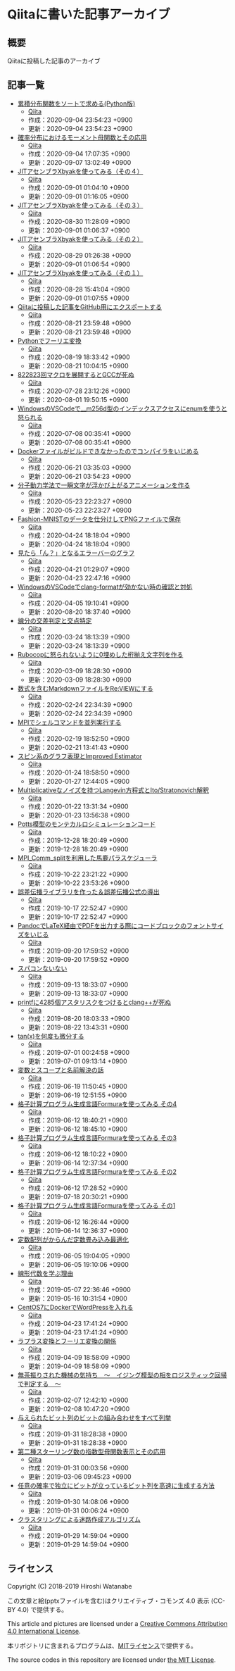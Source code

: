 # Qiitaに書いた記事アーカイブ

## 概要

Qiitaに投稿した記事のアーカイブ

## 記事一覧

* [累積分布関数をソートで求める(Python版)](cdf_python/README.md)
  * [Qiita](https://qiita.com/kaityo256/items/09e44c0435bd5a972272)
  * 作成：2020-09-04 23:54:23 +0900
  * 更新：2020-09-04 23:54:23 +0900
* [確率分布におけるモーメント母関数とその応用](mgf/README.md)
  * [Qiita](https://qiita.com/kaityo256/items/efcf76479dd276efe822)
  * 作成：2020-09-04 17:07:35 +0900
  * 更新：2020-09-07 13:02:49 +0900
* [JITアセンブラXbyakを使ってみる（その４）](xbyak4/README.md)
  * [Qiita](https://qiita.com/kaityo256/items/74496f3d927339b12cfc)
  * 作成：2020-09-01 01:04:10 +0900
  * 更新：2020-09-01 01:16:05 +0900
* [JITアセンブラXbyakを使ってみる（その３）](xbyak3/README.md)
  * [Qiita](https://qiita.com/kaityo256/items/012f858630f32672e05d)
  * 作成：2020-08-30 11:28:09 +0900
  * 更新：2020-09-01 01:06:37 +0900
* [JITアセンブラXbyakを使ってみる（その２）](xbyak2/README.md)
  * [Qiita](https://qiita.com/kaityo256/items/948eb0c9a69d2f474614)
  * 作成：2020-08-29 01:26:38 +0900
  * 更新：2020-09-01 01:06:54 +0900
* [JITアセンブラXbyakを使ってみる（その１）](xbyak1/README.md)
  * [Qiita](https://qiita.com/kaityo256/items/a9e6d32f20096d791817)
  * 作成：2020-08-28 15:41:04 +0900
  * 更新：2020-09-01 01:07:55 +0900
* [Qiitaに投稿した記事をGitHub用にエクスポートする](qiita_export/README.md)
  * [Qiita](https://qiita.com/kaityo256/items/cd39eb768a944dad4085)
  * 作成：2020-08-21 23:59:48 +0900
  * 更新：2020-08-21 23:59:48 +0900
* [Pythonでフーリエ変換](python_fft/README.md)
  * [Qiita](https://qiita.com/kaityo256/items/64a54bb2e2c477cc6fa1)
  * 作成：2020-08-19 18:33:42 +0900
  * 更新：2020-08-21 10:04:15 +0900
* [822823回マクロを展開するとGCCが死ぬ](macro/README.md)
  * [Qiita](https://qiita.com/kaityo256/items/6f4744fc50afb2d7fdf2)
  * 作成：2020-07-28 23:12:26 +0900
  * 更新：2020-08-01 19:50:15 +0900
* [WindowsのVSCodeで__m256d型のインデックスアクセスにenumを使うと怒られる](enum/README.md)
  * [Qiita](https://qiita.com/kaityo256/items/5eb911240b051f246baf)
  * 作成：2020-07-08 00:35:41 +0900
  * 更新：2020-07-08 00:35:41 +0900
* [Dockerファイルがビルドできなかったのでコンパイラをいじめる](docker_memory/README.md)
  * [Qiita](https://qiita.com/kaityo256/items/ac10649debc10898f903)
  * 作成：2020-06-21 03:35:03 +0900
  * 更新：2020-06-21 03:54:23 +0900
* [分子動力学法で一瞬文字が浮かび上がるアニメーションを作る](stringtext/README.md)
  * [Qiita](https://qiita.com/kaityo256/items/b0515215b9312a8c1649)
  * 作成：2020-05-23 22:23:27 +0900
  * 更新：2020-05-23 22:23:27 +0900
* [Fashion-MNISTのデータを仕分けしてPNGファイルで保存](fashion_mnist_dump/README.md)
  * [Qiita](https://qiita.com/kaityo256/items/e34778f3b4712e0660c2)
  * 作成：2020-04-24 18:18:04 +0900
  * 更新：2020-04-24 18:18:04 +0900
* [見たら「ん？」となるエラーバーのグラフ](error_bar/README.md)
  * [Qiita](https://qiita.com/kaityo256/items/197a4811e5694dacfa04)
  * 作成：2020-04-21 01:29:07 +0900
  * 更新：2020-04-23 22:47:16 +0900
* [WindowsのVSCodeでclang-formatが効かない時の確認と対処](clang-format/README.md)
  * [Qiita](https://qiita.com/kaityo256/items/72e4c954c091ceaae817)
  * 作成：2020-04-05 19:10:41 +0900
  * 更新：2020-08-20 18:37:40 +0900
* [線分の交差判定と交点特定](intersect/README.md)
  * [Qiita](https://qiita.com/kaityo256/items/988bf94bf7b674b8bfdc)
  * 作成：2020-03-24 18:13:39 +0900
  * 更新：2020-03-24 18:13:39 +0900
* [Rubocopに怒られないように0埋めした桁揃え文字列を作る](format/README.md)
  * [Qiita](https://qiita.com/kaityo256/items/948eb5b9c498578f00b9)
  * 作成：2020-03-09 18:28:30 +0900
  * 更新：2020-03-09 18:28:30 +0900
* [数式を含むMarkdownファイルをRe:VIEWにする](review/README.md)
  * [Qiita](https://qiita.com/kaityo256/items/f4b34c8c9097ee87a155)
  * 作成：2020-02-24 22:34:39 +0900
  * 更新：2020-02-24 22:34:39 +0900
* [MPIでシェルコマンドを並列実行する](cps/README.md)
  * [Qiita](https://qiita.com/kaityo256/items/42272c30c50494e510d1)
  * 作成：2020-02-19 18:52:50 +0900
  * 更新：2020-02-21 13:41:43 +0900
* [スピン系のグラフ表現とImproved Estimator](improved_estimator/README.md)
  * [Qiita](https://qiita.com/kaityo256/items/de0225dc2c0f6edc2de8)
  * 作成：2020-01-24 18:58:50 +0900
  * 更新：2020-01-27 12:44:05 +0900
* [Multiplicativeなノイズを持つLangevin方程式とIto/Stratonovich解釈](ito_stratonovich/README.md)
  * [Qiita](https://qiita.com/kaityo256/items/6e9957b0739f5a3690f2)
  * 作成：2020-01-22 13:31:34 +0900
  * 更新：2020-01-23 13:56:38 +0900
* [Potts模型のモンテカルロシミュレーションコード](potts_2d/README.md)
  * [Qiita](https://qiita.com/kaityo256/items/1f29227678bc22204bdd)
  * 作成：2019-12-28 18:20:49 +0900
  * 更新：2019-12-28 18:20:49 +0900
* [MPI_Comm_splitを利用した馬鹿パラスケジューラ](tp_scheduler/README.md)
  * [Qiita](https://qiita.com/kaityo256/items/f7f7239589465137e7bd)
  * 作成：2019-10-22 23:21:22 +0900
  * 更新：2019-10-22 23:53:26 +0900
* [誤差伝播ライブラリを作った＆誤差伝播公式の導出](error_propagation/README.md)
  * [Qiita](https://qiita.com/kaityo256/items/a9cb57cc2c53eb8c5218)
  * 作成：2019-10-17 22:52:47 +0900
  * 更新：2019-10-17 22:52:47 +0900
* [PandocでLaTeX経由でPDFを出力する際にコードブロックのフォントサイズをいじる](pandoc_size/README.md)
  * [Qiita](https://qiita.com/kaityo256/items/5a911ab08de75917ba29)
  * 作成：2019-09-20 17:59:52 +0900
  * 更新：2019-09-20 17:59:52 +0900
* [スパコンないない](supanai/README.md)
  * [Qiita](https://qiita.com/kaityo256/items/087c6b2a059096c47a2f)
  * 作成：2019-09-13 18:33:07 +0900
  * 更新：2019-09-13 18:33:07 +0900
* [printfに4285個アスタリスクをつけるとclang++が死ぬ](printf/README.md)
  * [Qiita](https://qiita.com/kaityo256/items/84d8ba352009e3a0fe42)
  * 作成：2019-08-20 18:03:33 +0900
  * 更新：2019-08-22 13:43:31 +0900
* [tan(x)を何度も微分する](tan/README.md)
  * [Qiita](https://qiita.com/kaityo256/items/258dbea2e546720518db)
  * 作成：2019-07-01 00:24:58 +0900
  * 更新：2019-07-01 09:13:14 +0900
* [変数とスコープと名前解決の話](scope/README.md)
  * [Qiita](https://qiita.com/kaityo256/items/0cfec206fd1f4ade7247)
  * 作成：2019-06-19 11:50:45 +0900
  * 更新：2019-06-19 12:51:55 +0900
* [格子計算プログラム生成言語Formuraを使ってみる その4](formura4/README.md)
  * [Qiita](https://qiita.com/kaityo256/items/2dd11363769cb5f29bc2)
  * 作成：2019-06-12 18:40:21 +0900
  * 更新：2019-06-12 18:45:10 +0900
* [格子計算プログラム生成言語Formuraを使ってみる その3](formura3/README.md)
  * [Qiita](https://qiita.com/kaityo256/items/bfd327ecf4e79b8ab83d)
  * 作成：2019-06-12 18:10:22 +0900
  * 更新：2019-06-14 12:37:34 +0900
* [格子計算プログラム生成言語Formuraを使ってみる その2](formura2/README.md)
  * [Qiita](https://qiita.com/kaityo256/items/7ff1fb39986414654824)
  * 作成：2019-06-12 17:28:52 +0900
  * 更新：2019-07-18 20:30:21 +0900
* [格子計算プログラム生成言語Formuraを使ってみる その1](formura1/README.md)
  * [Qiita](https://qiita.com/kaityo256/items/8b6c9ca1abeeef64f414)
  * 作成：2019-06-12 16:26:44 +0900
  * 更新：2019-06-14 12:36:37 +0900
* [定数配列がからんだ定数畳み込み最適化](constarray/README.md)
  * [Qiita](https://qiita.com/kaityo256/items/bf9712559c9cd2ce4e2c)
  * 作成：2019-06-05 19:04:05 +0900
  * 更新：2019-06-05 19:10:06 +0900
* [線形代数を学ぶ理由](linalg/README.md)
  * [Qiita](https://qiita.com/kaityo256/items/872a2b2fdf977c0e3fbb)
  * 作成：2019-05-07 22:36:46 +0900
  * 更新：2019-05-16 10:31:54 +0900
* [CentOS7にDockerでWordPressを入れる](wordpress/README.md)
  * [Qiita](https://qiita.com/kaityo256/items/0236db8b3d92ee45f77b)
  * 作成：2019-04-23 17:41:24 +0900
  * 更新：2019-04-23 17:41:24 +0900
* [ラプラス変換とフーリエ変換の関係](laplace/README.md)
  * [Qiita](https://qiita.com/kaityo256/items/aa5b24904577de40016e)
  * 作成：2019-04-09 18:58:09 +0900
  * 更新：2019-04-09 18:58:09 +0900
* [無茶振りされた機械の気持ち　〜　イジング模型の相をロジスティック回帰で判定する　〜](predict_ising/README.md)
  * [Qiita](https://qiita.com/kaityo256/items/0334b98b8595dbccbad4)
  * 作成：2019-02-07 12:42:10 +0900
  * 更新：2019-02-08 10:47:20 +0900
* [与えられたビット列のビットの組み合わせをすべて列挙](bit_listup/README.md)
  * [Qiita](https://qiita.com/kaityo256/items/6454a687705d6bb346bb)
  * 作成：2019-01-31 18:28:38 +0900
  * 更新：2019-01-31 18:28:38 +0900
* [第二種スターリング数の指数型母関数表示とその応用](stirling/README.md)
  * [Qiita](https://qiita.com/kaityo256/items/06be5a8075e0c7924dbf)
  * 作成：2019-01-31 00:03:56 +0900
  * 更新：2019-03-06 09:45:23 +0900
* [任意の確率で独立にビットが立っているビット列を高速に生成する方法](randbit/README.md)
  * [Qiita](https://qiita.com/kaityo256/items/99efbe7ae9786d0f4351)
  * 作成：2019-01-30 14:08:06 +0900
  * 更新：2019-01-31 00:06:24 +0900
* [クラスタリングによる迷路作成アルゴリズム](clustering_maze/README.md)
  * [Qiita](https://qiita.com/kaityo256/items/b2e504c100f4274deb42)
  * 作成：2019-01-29 14:59:04 +0900
  * 更新：2019-01-29 14:59:04 +0900


## ライセンス

Copyright (C) 2018-2019 Hiroshi Watanabe

この文章と絵(pptxファイルを含む)はクリエイティブ・コモンズ 4.0 表示 (CC-BY 4.0)
で提供する。

This article and pictures are licensed under a [Creative Commons Attribution 4.0 International License](https://creativecommons.org/licenses/by/4.0/).

本リポジトリに含まれるプログラムは、[MITライセンス](https://opensource.org/licenses/MIT)で提供する。

The source codes in this repository are licensed under [the MIT License](https://opensource.org/licenses/MIT).

